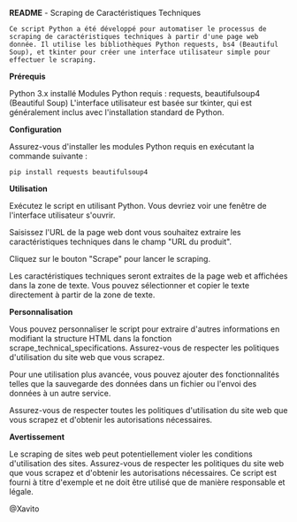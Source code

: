 **README** - Scraping de Caractéristiques Techniques

	Ce script Python a été développé pour automatiser le processus de scraping de caractéristiques techniques à partir d'une page web donnée. Il utilise les bibliothèques Python requests, bs4 (Beautiful Soup), et tkinter pour créer une interface utilisateur simple pour effectuer le scraping.

**Prérequis**

Python 3.x installé
Modules Python requis : requests, beautifulsoup4 (Beautiful Soup)
	L'interface utilisateur est basée sur tkinter, qui est généralement inclus avec l'installation standard de Python.

**Configuration**

Assurez-vous d'installer les modules Python requis en exécutant la commande suivante :

	pip install requests beautifulsoup4

**Utilisation**

Exécutez le script en utilisant Python. Vous devriez voir une fenêtre de l'interface utilisateur s'ouvrir.

Saisissez l'URL de la page web dont vous souhaitez extraire les caractéristiques techniques dans le champ "URL du produit".

Cliquez sur le bouton "Scrape" pour lancer le scraping.

Les caractéristiques techniques seront extraites de la page web et affichées dans la zone de texte. Vous pouvez sélectionner et copier le texte directement à partir de la zone de texte.

**Personnalisation**

Vous pouvez personnaliser le script pour extraire d'autres informations en modifiant la structure HTML dans la fonction scrape_technical_specifications. Assurez-vous de respecter les politiques d'utilisation du site web que vous scrapez.

Pour une utilisation plus avancée, vous pouvez ajouter des fonctionnalités telles que la sauvegarde des données dans un fichier ou l'envoi des données à un autre service.

Assurez-vous de respecter toutes les politiques d'utilisation du site web que vous scrapez et d'obtenir les autorisations nécessaires.

**Avertissement**

Le scraping de sites web peut potentiellement violer les conditions d'utilisation des sites. Assurez-vous de respecter les politiques du site web que vous scrapez et d'obtenir les autorisations nécessaires. Ce script est fourni à titre d'exemple et ne doit être 	utilisé que de manière responsable et légale.




@Xavito


